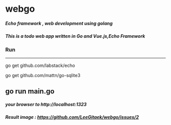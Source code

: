 # webgo
##### Echo framework , web development using golang
##### This is a todo web app written in Go and Vue.js,Echo Framework

### Run
  -----------------------
  go get github.com/labstack/echo


  go get github.com/mattn/go-sqlite3


  go run main.go
  ------------------------

##### your browser to http://localhost:1323 <br>

##### Result image : https://github.com/LeeGitaek/webgo/issues/2

